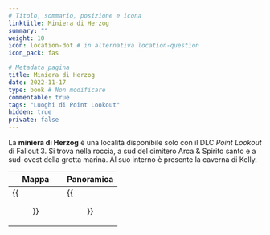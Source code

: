 ```yaml
---
# Titolo, sommario, posizione e icona
linktitle: Miniera di Herzog
summary: ""
weight: 10
icon: location-dot # in alternativa location-question
icon_pack: fas

# Metadata pagina
title: Miniera di Herzog
date: 2022-11-17
type: book # Non modificare
commentable: true
tags: "Luoghi di Point Lookout"
hidden: true
private: false 
---
```


<div class="fo3">

La **miniera di Herzog** è una località disponibile solo con il DLC *Point Lookout* di Fallout 3. Si trova nella roccia, a sud del cimitero Arca & Spirito santo e a sud-ovest della grotta marina. Al suo interno è presente la caverna di Kelly.

| Mappa                     | Panoramica            |
| ------------------------- | --------------------- |
| {{<figure src="fo3/Herzog_Mine_loc.webp">}}| {{<figure src="fo3/Herzog_Mine.webp">}}| 

</div>
